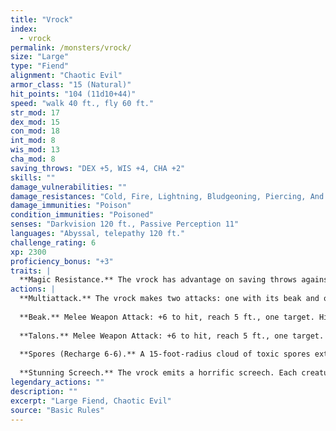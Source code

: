 ```yaml
---
title: "Vrock"
index:
  - vrock
permalink: /monsters/vrock/
size: "Large"
type: "Fiend"
alignment: "Chaotic Evil"
armor_class: "15 (Natural)"
hit_points: "104 (11d10+44)"
speed: "walk 40 ft., fly 60 ft."
str_mod: 17
dex_mod: 15
con_mod: 18
int_mod: 8
wis_mod: 13
cha_mod: 8
saving_throws: "DEX +5, WIS +4, CHA +2"
skills: ""
damage_vulnerabilities: ""
damage_resistances: "Cold, Fire, Lightning, Bludgeoning, Piercing, And Slashing From Nonmagical Weapons"
damage_immunities: "Poison"
condition_immunities: "Poisoned"
senses: "Darkvision 120 ft., Passive Perception 11"
languages: "Abyssal, telepathy 120 ft."
challenge_rating: 6
xp: 2300
proficiency_bonus: "+3"
traits: |
  **Magic Resistance.** The vrock has advantage on saving throws against spells and other magical effects.
actions: |
  **Multiattack.** The vrock makes two attacks: one with its beak and one with its talons.
  
  **Beak.** Melee Weapon Attack: +6 to hit, reach 5 ft., one target. Hit: 10 (2d6 + 3) piercing damage.
  
  **Talons.** Melee Weapon Attack: +6 to hit, reach 5 ft., one target. Hit: 14 (2d10 + 3) slashing damage.
  
  **Spores (Recharge 6-6).** A 15-foot-radius cloud of toxic spores extends out from the vrock. The spores spread around corners. Each creature in that area must succeed on a DC 14 Constitution saving throw or become poisoned. While poisoned in this way, a target takes 5 (1d10) poison damage at the start of each of its turns. A target can repeat the saving throw at the end of each of its turns, ending the effect on itself on a success. Emptying a vial of holy water on the target also ends the effect on it.
  
  **Stunning Screech.** The vrock emits a horrific screech. Each creature within 20 feet of it that can hear it and that isn't a demon must succeed on a DC 14 Constitution saving throw or be stunned until the end of the vrock's next turn .  
legendary_actions: ""
description: ""
excerpt: "Large Fiend, Chaotic Evil"
source: "Basic Rules"
---
```

